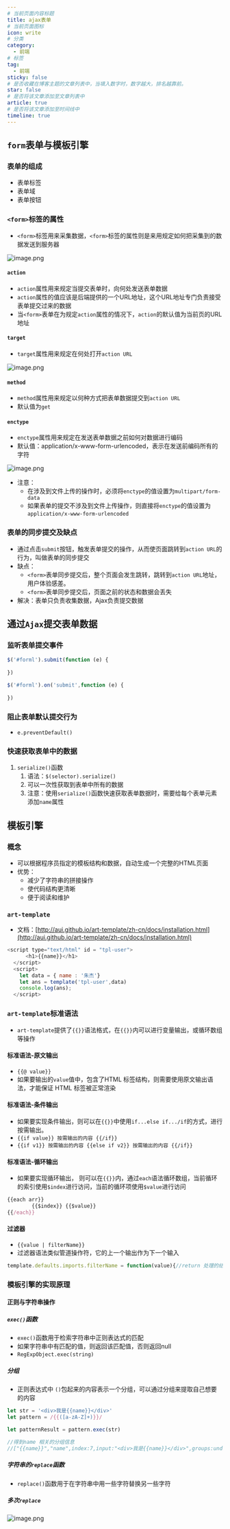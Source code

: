 ```yaml
---
# 当前页面内容标题
title: ajax表单
# 当前页面图标
icon: write
# 分类
category:
  - 前端
# 标签
tag:
  - 前端
sticky: false
# 是否收藏在博客主题的文章列表中，当填入数字时，数字越大，排名越靠前。
star: false
# 是否将该文章添加至文章列表中
article: true
# 是否将该文章添加至时间线中
timeline: true
---
```



## `form`表单与模板引擎
### 表单的组成

- 表单标签
- 表单域
- 表单按钮
### `<form>`标签的属性

- `<form>`标签用来采集数据，`<form>`标签的属性则是来用规定如何把采集到的数据发送到服务器

![image.png](https://cdn.nlark.com/yuque/0/2023/png/35273604/1685589355817-752f49ff-5415-455d-94bc-b955e2b17fc1.png#averageHue=%23b9d5ed&clientId=u305509f4-2998-4&from=paste&height=193&id=u14ce71cb&originHeight=289&originWidth=743&originalType=binary&ratio=1.5&rotation=0&showTitle=false&size=96597&status=done&style=none&taskId=ud829c9a3-a5b0-45d8-b4c8-65419c8e81e&title=&width=495.3333333333333)
#### `action`

- `action`属性用来规定当提交表单时，向何处发送表单数据
- `action`属性的值应该是后端提供的一个URL地址，这个URL地址专门负责接受表单提交过来的数据
- 当`<form>`表单在为规定`action`属性的情况下，`action`的默认值为当前页的URL地址

#### `target`

- `target`属性用来规定在何处打开`action URL`

![image.png](https://cdn.nlark.com/yuque/0/2023/png/35273604/1685589764916-6a738340-496a-4bee-b581-045b8a598be6.png#averageHue=%23bdd8ee&clientId=u305509f4-2998-4&from=paste&height=146&id=u14d235c7&originHeight=219&originWidth=712&originalType=binary&ratio=1.5&rotation=0&showTitle=false&size=59358&status=done&style=none&taskId=u2e371ed4-42fa-4812-a6f2-ec544184bfe&title=&width=474.6666666666667)
#### `method`

- `method`属性用来规定以何种方式把表单数据提交到`action URL`
- 默认值为`get`
#### `enctype`

- `enctype`属性用来规定在发送表单数据之前如何对数据进行编码
- 默认值：application/x-www-form-urlencoded，表示在发送前编码所有的字符

![image.png](https://cdn.nlark.com/yuque/0/2023/png/35273604/1685590345269-40ca3520-9316-4b3e-9e8c-eec60a3feb1d.png#averageHue=%23b2cee7&clientId=u305509f4-2998-4&from=paste&height=237&id=u6271fd7c&originHeight=355&originWidth=1536&originalType=binary&ratio=1.5&rotation=0&showTitle=false&size=242473&status=done&style=none&taskId=ue28225b1-dbdd-42d2-b6a4-a08b402900a&title=&width=1024)

- 注意：
   - 在涉及到文件上传的操作时，必须将`enctype`的值设置为`multipart/form-data`
   - 如果表单的提交不涉及到文件上传操作，则直接将`enctype`的值设置为`application/x-www-form-urlencoded`
### 表单的同步提交及缺点

- 通过点击`submit`按钮，触发表单提交的操作，从而使页面跳转到`action URL`的行为，叫做表单的同步提交
- 缺点：
   - `<form>`表单同步提交后，整个页面会发生跳转，跳转到`action URL`地址，用户体验感差。
   - `<form>`表单同步提交后，页面之前的状态和数据会丢失
- 解决：表单只负责收集数据，Ajax负责提交数据

## 通过`Ajax`提交表单数据
### 监听表单提交事件
```javascript
$('#forml').submit(function (e) {
  
})

$('#forml').on('submit',function (e) {
  
})
```
### 阻止表单默认提交行为

- `e.preventDefault()`
### 快速获取表单中的数据

1. `serialize()`函数
   1. 语法：`$(selector).serialize()`
   2. 可以一次性获取到表单中所有的数据
   3. 注意：使用`serialize()`函数快速获取表单数据时，需要给每个表单元素添加`name`属性

## 模板引擎
### 概念

- 可以根据程序员指定的模板结构和数据，自动生成一个完整的HTML页面
- 优势：
   - 减少了字符串的拼接操作
   - 使代码结构更清晰
   - 便于阅读和维护
### `art-template`

- 文档：[http://aui.github.io/art-template/zh-cn/docs/installation.html](http://aui.github.io/art-template/zh-cn/docs/installation.html)
```javascript
<script type="text/html" id = "tpl-user">
      <h1>{{name}}</h1>
  </script>
  <script>
    let data = { name : '朱杰'}
    let ans = template('tpl-user',data)
    console.log(ans);
  </script>
```

### `art-template`标准语法

- `art-template`提供了`{{}}`语法格式，在`{{}}`内可以进行变量输出，或循环数组等操作
#### 标准语法-原文输出

   - `{{@ value}}`
   - 如果要输出的`value`值中，包含了HTML 标签结构，则需要使用原文输出语法，才能保证 HTML 标签被正常渲染

#### 标准语法-条件输出

- 如果要实现条件输出，则可以在`{{}}`中使用`if...else if.../if`的方式，进行按需输出。
- `{{if value}} 按需输出的内容 {{/if}}`  
- `{{if v1}} 按需输出的内容 {{else if v2}} 按需输出的内容 {{/if}}`
#### 标准语法-循环输出

- 如果要实现循环输出， 则可以在`{{}}`内，通过`each`语法循环数组，当前循环的索引使用`$index`进行访问，当前的循环项使用`$value`进行访问
```javascript
{{each arr}}
		{{$index}} {{$value}}
{{/each}}
```
#### 过滤器

- `{{value | filterName}}`
- 过滤器语法类似管道操作符，它的上一个输出作为下一个输入
```javascript
template.defaults.imports.filterName = function(value){//return 处理的结果}
```



### 模板引擎的实现原理
#### 正则与字符串操作
##### `exec()`函数

- `exec()`函数用于检索字符串中正则表达式的匹配
- 如果字符串中有匹配的值，则返回该匹配值，否则返回null
- `RegExpObject.exec(string)`
##### 分组

- 正则表达式中 `()`包起来的内容表示一个分组，可以通过分组来提取自己想要的内容
```javascript
let str = '<div>我是{{name}}</div>'
let pattern = /{{([a-zA-Z]+)}}/

let patternResult = pattern.exec(str)

//得到name 相关的分组信息
//["{{name}}","name",index:7,input:"<div>我是{{name}}</div>",groups:undefined]
```
##### 字符串的`replace`函数

- `replace()`函数用于在字符串中用一些字符替换另一些字符

##### 多次`replace`
![image.png](https://cdn.nlark.com/yuque/0/2023/png/35273604/1685698316886-3197a449-081c-4f36-944c-d0eb44ec76ff.png#averageHue=%23e1eaf7&clientId=u9b834885-cc5a-4&from=paste&height=429&id=ud2e9a23a&originHeight=643&originWidth=1606&originalType=binary&ratio=1.5&rotation=0&showTitle=false&size=316552&status=done&style=none&taskId=u1bd54859-2d7a-4f1e-8aa7-b78af699433&title=&width=1070.6666666666667)
